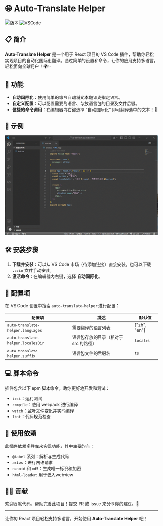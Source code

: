 # 🌐 Auto-Translate Helper

![版本](https://img.shields.io/badge/version-0.0.1-blue)
![VSCode](https://img.shields.io/badge/vscode-^1.95.0-blue?logo=visual-studio-code)

## 📋 简介

**Auto-Translate Helper** 是一个用于 React 项目的 VS Code 插件，帮助你轻松实现项目的自动化国际化翻译。通过简单的设置和命令，让你的应用支持多语言，轻松面向全球用户！🌍✨

## 🚀 功能

- **自动国际化**：使用简单的命令自动将文本翻译成指定语言。
- **自定义配置**：可以配置需要的语言、存放语言包的目录及文件后缀。
- **便捷的命令调用**：在编辑器内右键选择 “自动国际化” 即可翻译选中的文本！💬

## 🌟 示例

<img src="./src/docs/imgs/readme_demo.gif"  width="700"/>

## 🛠 安装步骤

1. **下载并安装**：可以从 VS Code 市场（待添加链接）直接安装，也可以下载 `.vsix` 文件手动安装。
2. **激活命令**：在编辑器内右键，选择 **自动国际化**。

## 📄 配置项

在 VS Code 设置中搜索 `auto-translate-helper` 进行配置：

| 配置项                                | 描述                    | 默认值          |
| ---------------------------------- | --------------------- | ------------ |
| `auto-translate-helper.languages`  | 需要翻译的语言列表             | ["zh", "en"] |
| `auto-translate-helper.localesDir` | 语言包存放的目录（相对于 src 的路径） | `locales`    |
| `auto-translate-helper.suffix`     | 语言包文件的后缀名             | `ts`         |

## 💻 脚本命令

插件包含以下 npm 脚本命令，助你更好地开发和测试：

- `test`：运行测试
- `compile`：使用 webpack 进行编译
- `watch`：监听文件变化并实时编译
- `lint`：代码规范检查

## 📜 使用依赖

此插件依赖多种库来实现功能，其中主要的有：

- `@babel` 系列：解析与生成代码
- `axios`：进行网络请求
- `nanoid` 和 `md5`：生成唯一标识和加密
- `html-loader`: 用于嵌入webview 

## 🧑‍💻 贡献

欢迎贡献代码，帮助完善此项目！提交 PR 或 issue 来分享你的建议。🌟

---

让你的 React 项目轻松支持多语言，开始使用 **Auto-Translate Helper** 吧！
